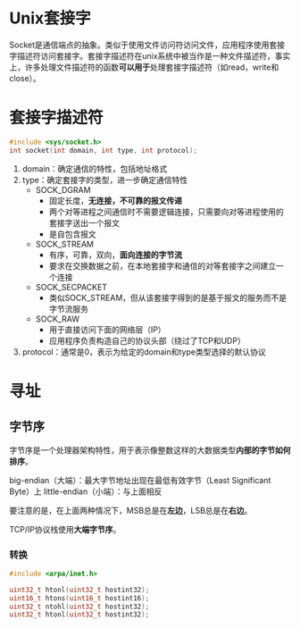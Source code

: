# Unix套接字

Socket是通信端点的抽象。类似于使用文件访问符访问文件，应用程序使用套接字描述符访问套接字。套接字描述符在unix系统中被当作是一种文件描述符，事实上，许多处理文件描述符的函数**可以用于**处理套接字描述符（如read，write和close）。

# 套接字描述符

```cpp
#include <sys/socket.h>
int socket(int domain, int type, int protocol);
```

1. domain：确定通信的特性，包括地址格式
2. type：确定套接字的类型，进一步确定通信特性
    * SOCK_DGRAM
        * 固定长度，**无连接，不可靠的报文传递**
        * 两个对等进程之间通信时不需要逻辑连接，只需要向对等进程使用的套接字送出一个报文
        * 是自包含报文
    * SOCK_STREAM
        * 有序，可靠，双向，**面向连接的字节流**
        * 要求在交换数据之前，在本地套接字和通信的对等套接字之间建立一个连接
    * SOCK_SECPACKET
        * 类似SOCK_STREAM，但从该套接字得到的是基于报文的服务而不是字节流服务
    * SOCK_RAW
        * 用于直接访问下面的网络层（IP）
        * 应用程序负责构造自己的协议头部（绕过了TCP和UDP）
3. protocol：通常是0，表示为给定的domain和type类型选择的默认协议

# 寻址

## 字节序

字节序是一个处理器架构特性，用于表示像整数这样的大数据类型**内部的字节如何排序**。

big-endian（大端）：最大字节地址出现在最低有效字节（Least Significant Byte）上
little-endian（小端）：与上面相反

要注意的是，在上面两种情况下，MSB总是在**左边**，LSB总是在**右边**。

TCP/IP协议栈使用**大端字节序**。

### 转换

```cpp
#include <arpa/inet.h>

uint32_t htonl(uint32_t hostint32);
uint16_t htons(uint16_t hostint16);
uint32_t ntohl(uint32_t hostint32);
uint32_t htonl(uint32_t hostint32);
```